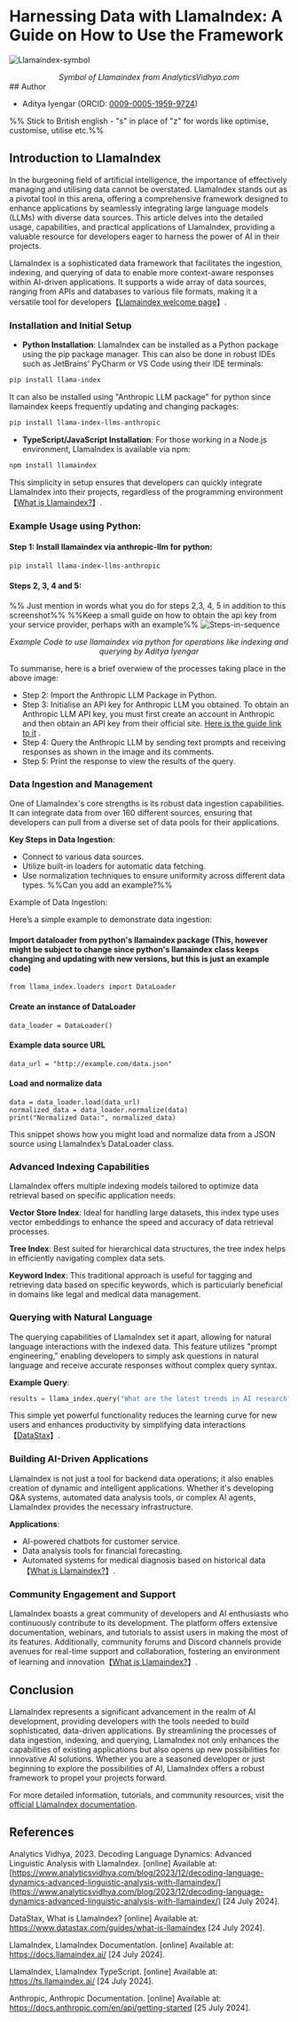 # Harnessing Data with LlamaIndex: A Guide on How to Use the Framework

![Llamaindex-symbol](img/llamaindex.png)
<div align="center" ><i>Symbol of Llamaindex from AnalyticsVidhya.com</i></div>
## Author

* Aditya Iyengar (ORCID: [0009-0005-1959-9724](https://orcid.org/0009-0005-1959-9724))

%% Stick to British english - "s" in place of "z" for words like optimise, customise, utilise etc.%%
## Introduction to LlamaIndex

In the burgeoning field of artificial intelligence, the importance of effectively managing and utilising data cannot be overstated. LlamaIndex stands out as a pivotal tool in this arena, offering a comprehensive framework designed to enhance applications by seamlessly integrating large language models (LLMs) with diverse data sources. This article delves into the detailed usage, capabilities, and practical applications of LlamaIndex, providing a valuable resource for developers eager to harness the power of AI in their projects.

LlamaIndex is a sophisticated data framework that facilitates the ingestion, indexing, and querying of data to enable more context-aware responses within AI-driven applications. It supports a wide array of data sources, ranging from APIs and databases to various file formats, making it a versatile tool for developers【[Llamaindex welcome page](https://www.llamaindex.ai/open-source)】.

### Installation and Initial Setup

* **Python Installation**:
LlamaIndex can be installed as a Python package using the pip package manager. This can also be done in robust IDEs such as JetBrains' PyCharm or VS Code using their IDE terminals:

```bash
pip install llama-index
```

It can also be installed using "Anthropic LLM package" for python since llamaindex keeps frequently updating and changing packages:

```bash
pip install llama-index-llms-anthropic
```

* **TypeScript/JavaScript Installation**:
For those working in a Node.js environment, LlamaIndex is available via npm:

```bash
npm install llamaindex
```
This simplicity in setup ensures that developers can quickly integrate LlamaIndex into their projects, regardless of the programming environment【[What is Llamaindex?](https://ts.llamaindex.ai/)】.

### Example Usage using Python:
#### Step 1: Install llamaindex via anthropic-llm for python:

```bash
pip install llama-index-llms-anthropic
```

#### Steps 2, 3, 4 and 5:
%% Just mention in words what you do for steps 2,3, 4, 5 in addition to this screenshot%%
%%Keep a small guide on how to obtain the api key from your service provider, perhaps with an example%%
![Steps-in-sequence](img/example-code-llamaindex.png)
<div align="center" ><i>Example Code to use llamaindex via python for operations like indexing and querying by Aditya Iyengar</i></div>

To summarise, here is a brief overwiew of the processes taking place in the above image:
- Step 2: Import the Anthropic LLM Package in Python.
- Step 3: Initialise an API key for Anthropic LLM you obtained. To obtain an Anthropic LLM API key, you must first create an account in Anthropic and then obtain an API key from their official site. [Here is the guide link to it](https://docs.anthropic.com/en/api/getting-started) .
- Step 4: Query the Anthropic LLM by sending text prompts and receiving responses as shown in the image and its comments.
- Step 5: Print the response to view the results of the query.

### Data Ingestion and Management

One of LlamaIndex's core strengths is its robust data ingestion capabilities. It can integrate data from over 160 different sources, ensuring that developers can pull from a diverse set of data pools for their applications.

**Key Steps in Data Ingestion**:
- Connect to various data sources.
- Utilize built-in loaders for automatic data fetching.
- Use normalization techniques to ensure uniformity across different data types.
%%Can you add an example?%%

Example of Data Ingestion:

Here’s a simple example to demonstrate data ingestion:

#### Import dataloader from python's llamaindex package (This, however might be subject to change since python's llamaindex class keeps changing and updating with new versions, but this is just an example code)
```
from llama_index.loaders import DataLoader
```

#### Create an instance of DataLoader
```
data_loader = DataLoader()
```

#### Example data source URL
```
data_url = "http://example.com/data.json"
```

#### Load and normalize data
```
data = data_loader.load(data_url)
normalized_data = data_loader.normalize(data)
print("Normalized Data:", normalized_data)
```

This snippet shows how you might load and normalize data from a JSON source using LlamaIndex’s DataLoader class.

### Advanced Indexing Capabilities

LlamaIndex offers multiple indexing models tailored to optimize data retrieval based on specific application needs:

**Vector Store Index**:
Ideal for handling large datasets, this index type uses vector embeddings to enhance the speed and accuracy of data retrieval processes.

**Tree Index**:
Best suited for hierarchical data structures, the tree index helps in efficiently navigating complex data sets.

**Keyword Index**:
This traditional approach is useful for tagging and retrieving data based on specific keywords, which is particularly beneficial in domains like legal and medical data management.

### Querying with Natural Language

The querying capabilities of LlamaIndex set it apart, allowing for natural language interactions with the indexed data. This feature utilizes "prompt engineering," enabling developers to simply ask questions in natural language and receive accurate responses without complex query syntax.

**Example Query**:
```python
results = llama_index.query("What are the latest trends in AI research?")
```
This simple yet powerful functionality reduces the learning curve for new users and enhances productivity by simplifying data interactions【[DataStax](https://www.datastax.com/guides/what-is-llamaindex)】.

### Building AI-Driven Applications

LlamaIndex is not just a tool for backend data operations; it also enables creation of dynamic and intelligent applications. Whether it's developing Q&A systems, automated data analysis tools, or complex AI agents, LlamaIndex provides the necessary infrastructure.

**Applications**:
- AI-powered chatbots for customer service.
- Data analysis tools for financial forecasting.
- Automated systems for medical diagnosis based on historical data【[What is Llamaindex?](https://ts.llamaindex.ai/)】.

### Community Engagement and Support

LlamaIndex boasts a great community of developers and AI enthusiasts who continuously contribute to its development. The platform offers extensive documentation, webinars, and tutorials to assist users in making the most of its features. Additionally, community forums and Discord channels provide avenues for real-time support and collaboration, fostering an environment of learning and innovation【[What is Llamaindex?](https://ts.llamaindex.ai/)】.

## Conclusion

LlamaIndex represents a significant advancement in the realm of AI development, providing developers with the tools needed to build sophisticated, data-driven applications. By streamlining the processes of data ingestion, indexing, and querying, LlamaIndex not only enhances the capabilities of existing applications but also opens up new possibilities for innovative AI solutions. Whether you are a seasoned developer or just beginning to explore the possibilities of AI, LlamaIndex offers a robust framework to propel your projects forward.

For more detailed information, tutorials, and community resources, visit the [official LlamaIndex documentation](https://docs.llamaindex.ai).

## References

Analytics Vidhya, 2023. Decoding Language Dynamics: Advanced Linguistic Analysis with LlamaIndex. [online] Available at: [https://www.analyticsvidhya.com/blog/2023/12/decoding-language-dynamics-advanced-linguistic-analysis-with-llamaindex/](https://www.analyticsvidhya.com/blog/2023/12/decoding-language-dynamics-advanced-linguistic-analysis-with-llamaindex/) [24 July 2024].

DataStax, What is LlamaIndex? [online] Available at: <https://www.datastax.com/guides/what-is-llamaindex> [24 July 2024].

LlamaIndex, LlamaIndex Documentation. [online] Available at: <https://docs.llamaindex.ai/> [24 July 2024].

LlamaIndex, LlamaIndex TypeScript. [online] Available at: <https://ts.llamaindex.ai/> [24 July 2024].

Anthropic, Anthropic Documentation. [online] Available at: <https://docs.anthropic.com/en/api/getting-started> [25 July 2024].
